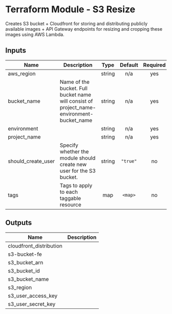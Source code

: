 Terraform Module - S3 Resize
============================

Creates S3 bucket + Cloudfront for storing and distributing publicly available images + API Gateway endpoints for resizing and cropping these images using AWS Lambda.

## Inputs

| Name | Description | Type | Default | Required |
|------|-------------|:----:|:-----:|:-----:|
| aws\_region |  | string | n/a | yes |
| bucket\_name | Name of the bucket. Full bucket name will consist of project_name-environment-bucket_name | string | n/a | yes |
| environment |  | string | n/a | yes |
| project\_name |  | string | n/a | yes |
| should\_create\_user | Specify whether the module should create new user for the S3 bucket. | string | `"true"` | no |
| tags | Tags to apply to each taggable resource | map | `<map>` | no |

## Outputs

| Name | Description |
|------|-------------|
| cloudfront\_distribution |  |
| s3-bucket-fe |  |
| s3\_bucket\_arn |  |
| s3\_bucket\_id |  |
| s3\_bucket\_name |  |
| s3\_region |  |
| s3\_user\_access\_key |  |
| s3\_user\_secret\_key |  |

